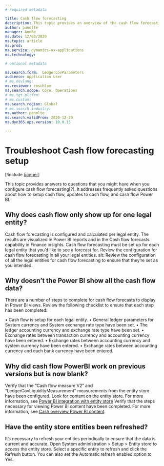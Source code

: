 ```yaml
---
# required metadata

title: Cash flow forecasting
description: This topic provides an overview of the cash flow forecasting process. It also explains how cash flow forecasting is integrated with other modules in the system.
author: panolte
manager: AnnBe
ms.date: 12/03/2020
ms.topic: article
ms.prod: 
ms.service: dynamics-ax-applications
ms.technology: 

# optional metadata

ms.search.form:  LedgerCovParameters
audience: Application User
# ms.devlang: 
ms.reviewer: roschlom
ms.search.scope: Core, Operations
# ms.tgt_pltfrm: 
# ms.custom: 
ms.search.region: Global
# ms.search.industry: 
ms.author: panolte 
ms.search.validFrom: 2020-12-30
ms.dyn365.ops.version: 10.0.15

---
```


# Troubleshoot Cash flow forecasting setup

[!include [banner](../includes/banner.md)]

This topic provides answers to questions that you might have when you configure cash flow forecasting[?]. It addresses frequently asked questions about how to setup cash flow, updates to cash flow, and cash flow Power BI. 

## Why does cash flow only show up for one legal entity?
Cash flow forecasting is configured and calculated per legal entity. The results are visualized in Power BI reports and in the Cash flow forecasts capability in Finance insights.  Cash flow forecasting must be set up for each legal entity that you’d like to see a forecast for. Review the configuration for cash flow forecasting in all your legal entities. alt: Review the configuration of all the legal entities for cash flow forecasting to ensure that they’re set as you intended.

## Why doesn’t the Power BI show all the cash flow data?
There are a number of steps to complete for cash flow forecasts to display in Power BI views. Review the following checklist to ensure that each step has been completed:

•	Cash flow is setup for each legal entity.
•	General ledger parameters for System currency and System exchange rate type have been set.
•	The ledger accounting currency and exchange rate type have been set.
•	Exchange rates between transaction currency and accounting currency have been entered.
•	Exchange rates between accounting currency and system currency have been entered.
•	Exchange rates between accounting currency and each bank currency have been entered.

## Why did cash flow PowerBI work on previous versions but is now blank?
Verify that the “Cash flow measure V2” and “LedgerCovLiquidityMeasurement” measurements from the entity store have been configured. Look for content on the entity store. For more information, see [Power BI integration with entity store](https://docs.microsoft.com/en-us/dynamics365/fin-ops-core/dev-itpro/analytics/power-bi-integration-entity-store?toc=/dynamics365/finance/toc.json) 
Verify that the steps necessary for viewing Power BI content have been completed. For more information, see [Cash overview Power BI content](Cash-Overview-Power-BI-content.md). 

## Have the entity store entities been refreshed? 
It’s necessary to refresh your entities periodically to ensure that the data is current and accurate. Open System administration > Setup > Entity store to access the entity store. Select a specific entity to refresh and click the Refresh button. You can also set the Automatic refresh enabled option to Yes.
